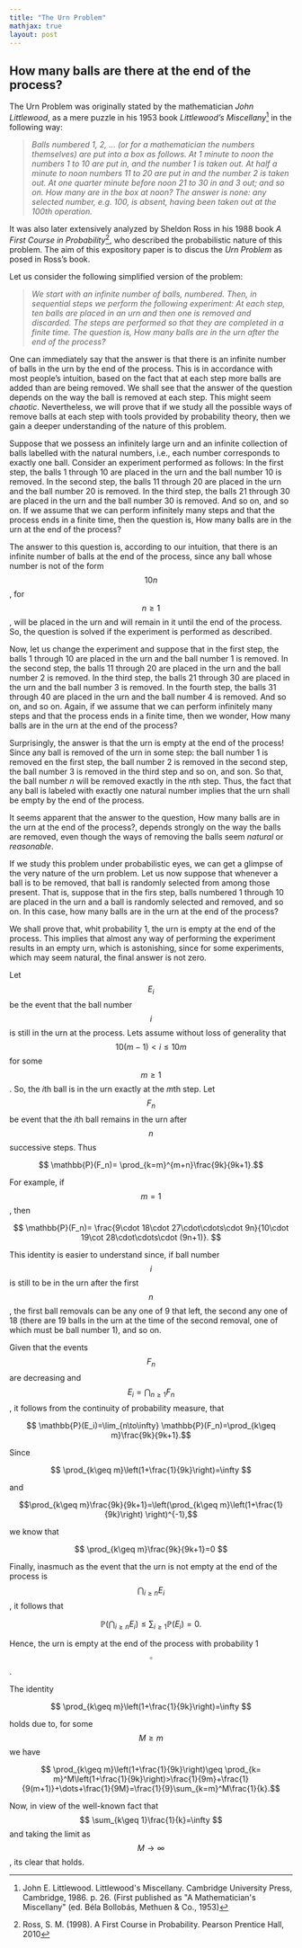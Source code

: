 ```yaml
---
title: "The Urn Problem"
mathjax: true
layout: post
---
```


## How many balls are there at the end of the process?

The Urn Problem was originally stated by the mathematician _John Littlewood_, as a mere puzzle in his 1953 book _Littlewood’s Miscellany_[^1] in the following way:  
> _Balls numbered 1, 2, …  (or for a mathematician the numbers themselves) are put into a box as follows. At 1 minute to noon the numbers 1 to 10 are put in, and the number 1 is taken out. At half a minute to noon numbers 11 to 20 are put in and the number 2 is taken out. At one quarter minute before noon 21 to 30 in and 3 out; and so on. How many are in the box at noon? The answer is none: any selected number, e.g. 100, is absent, having been taken out at the 100th operation._

It was also later extensively analyzed  by Sheldon Ross in his 1988 book _A First Course in Probability_[^2], who described the probabilistic nature of this problem. The aim of this expository paper is to discus the _Urn Problem_ as posed in Ross’s book.

Let us consider the following simplified version of the problem:


> _We start with an infinite number of balls, numbered. Then, in sequential steps we perform the following experiment: At each step, ten balls are placed in an urn and then one is removed and discarded. The steps are performed so that they are completed in a finite time. The question is, How many balls are in the urn after the end of the process?_


One can immediately say that the answer is that there is an infinite number of balls in the urn by the end of the process. This is in accordance with most people’s intuition, based on the fact that at each step more balls are added than are being removed. We shall see that the answer of the question depends on the way the ball is removed at each step. This might seem _chaotic_. Nevertheless, we will prove that if we study all the possible ways of remove balls at each step with tools provided by probability theory, then we gain a deeper understanding of the nature of this problem.


Suppose that we possess an infinitely large urn and an infinite collection of balls labelled with the natural numbers, i.e., each number corresponds to exactly one ball.
Consider an experiment performed as follows: In the first step, the balls  1 through 10 are placed in the urn and the ball number 10 is removed. In the second step, the balls 11 through 20 are placed in the urn and the ball number 20 is removed. In the third step, the balls 21 through 30 are placed in the urn and the ball number 30 is removed. And so on, and so on. If we assume that we can perform infinitely many steps and that the process ends in a finite time, then the question is, How many balls are in the urn at the end of the process? 

The answer to this question is, according to our intuition, that there is an infinite number of balls at the end of the process, since any ball whose number is not of the form $$ 10n $$, for $$ n\geq 1 $$, will be placed in the urn and will remain in it until the  end of the process. So, the question is solved if the experiment is performed as described.

Now, let us change the experiment  and suppose that in the first step, the balls  1 through 10 are placed in the urn and the ball number 1 is removed. In the second step, the balls  11 through 20 are placed in the urn and the ball number 2 is removed. In the third step, the balls 21 through 30 are placed in the urn and the ball number 3 is removed. In the fourth step, the balls 31 through 40 are placed in the urn and the ball number 4 is removed. And so on, and so on. Again, if we assume that we can perform infinitely many steps and that the process ends in a finite time, then we wonder, How many balls are in the urn at the end of the process?  

Surprisingly, the answer is that the urn is empty at the end of the process! Since any ball is removed of the urn in some step: the ball number 1 is removed en the first step, the ball number 2 is removed in the second step, the ball number 3 is removed in the third step and so on, and  son. So that, the ball number  $n$ will be removed exactly in the $n$th step.  Thus, the fact that any ball is labeled with exactly one natural number implies that the urn shall be empty by the end of the process.

 It seems apparent that the answer to the question, How many balls are in the urn at the end of the process?, depends strongly on the way the balls are removed, even though the ways of removing the balls seem _natural_ or _reasonable_.

If we study this problem under probabilistic eyes, we can get a glimpse of the very nature of the urn problem. Let us now suppose that whenever a ball is to be removed, that ball is randomly selected from among those present. That is, suppose that in the firs step, balls numbered 1 through 10 are placed in the urn and a ball is randomly selected and removed, and so on. In this case, how many balls are in the urn at the end of the process?

We shall prove that, whit probability 1, the urn is empty at the end of the process. This implies that almost any way of performing the experiment results in an empty urn, which is astonishing, since for some experiments, which may seem natural, the final answer is not zero.
 
Let $$ E_i $$ be the event that the ball number $$ i $$ is still in the urn at the process. Lets assume without loss of generality that $$ 10(m-1) < i\leq 10m $$ for some $$ m\geq1 $$. So, the $i$th ball is in the urn exactly at the $m$th step. Let $$ F_n $$ be event that the $i$th ball remains in the urn after  $$ n $$ successive steps. Thus 

$$ \mathbb{P}(F_n)= \prod_{k=m}^{m+n}\frac{9k}{9k+1}.$$

For example, if $$ m=1 $$, then 

$$ \mathbb{P}(F_n)= \frac{9\cdot 18\cdot 27\cdot\cdots\cdot 9n}{10\cdot 19\cot 28\cdot\cdots\cdot (9n+1)}. $$

This identity is easier to understand since, if ball number  $$ i $$ is still to be in the urn after the first $$ n $$, the first ball removals can be any one of 9 that left, the second any one of 18 (there are 19 balls in the urn at the time of the second removal, one of which must be ball number 1), and so on. 

Given that the events $$ F_n $$ are decreasing and $$ E_i=\bigcap_{n\geq1}F_n $$, it follows from the continuity of probability measure, that 

$$ \mathbb{P}(E_i)=\lim_{n\to\infty} \mathbb{P}(F_n)=\prod_{k\geq m}\frac{9k}{9k+1}.$$

Since

$$ \prod_{k\geq m}\left(1+\frac{1}{9k}\right)=\infty $$

and 

$$\prod_{k\geq m}\frac{9k}{9k+1}=\left(\prod_{k\geq m}\left(1+\frac{1}{9k}\right) \right)^{-1},$$

we know that 

$$ \prod_{k\geq m}\frac{9k}{9k+1}=0 $$

Finally, inasmuch as the event that the urn is not empty at the end of the process is $$ \bigcap_{i\geq n}E_i $$, it follows that 

$$  \mathbb{P}(\bigcap_{i\geq n}E_i)\leq \sum_{i\geq 1} \mathbb{P}(E_i)=0. $$

Hence, the urn is empty at the end of the process with probability 1 $$\square $$. 


The identity 

$$ \prod_{k\geq m}\left(1+\frac{1}{9k}\right)=\infty $$

holds due to, for some $$ M\geq m $$ we have


$$   \prod_{k\geq m}\left(1+\frac{1}{9k}\right)\geq \prod_{k= m}^M\left(1+\frac{1}{9k}\right)>\frac{1}{9m}+\frac{1}{9(m+1)}+\dots+\frac{1}{9M}=\frac{1}{9}\sum_{k=m}^M\frac{1}{k}.$$


Now, in view of the well-known fact that $$ \sum_{k\geq 1}\frac{1}{k}=\infty $$ and taking the limit as $$ M\to\infty $$, its clear that  holds.



[^1]: John E. Littlewood. Littlewood's Miscellany. Cambridge University Press, Cambridge, 1986. p. 26. (First published as "A Mathematician's Miscellany" (ed. Béla Bollobás, Methuen \& Co., 1953)

[^2]: Ross, S. M. (1998). A First Course in Probability. Pearson Prentice Hall, 2010

 
